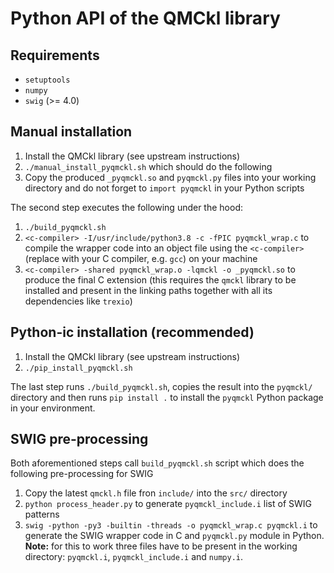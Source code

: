 
# Python API of the QMCkl library


## Requirements

- `setuptools`
- `numpy`
- `swig` (>= 4.0)


## Manual installation

1. Install the QMCkl library (see upstream instructions)
2. `./manual_install_pyqmckl.sh` which should do the following
3. Copy the produced `_pyqmckl.so` and `pyqmckl.py` files into your working directory and do not forget to `import pyqmckl` in your Python scripts

The second step executes the following under the hood:

1. `./build_pyqmckl.sh`
2. `<c-compiler> -I/usr/include/python3.8 -c -fPIC pyqmckl_wrap.c` to compile the wrapper code into an object file using the `<c-compiler>` (replace with your C compiler, e.g. `gcc`) on your machine
3. `<c-compiler> -shared pyqmckl_wrap.o -lqmckl -o _pyqmckl.so` to produce the final C extension (this requires the `qmckl` library to be installed and present in the linking paths together with all its dependencies like `trexio`)


## Python-ic installation (recommended)

1. Install the QMCkl library (see upstream instructions)
2. `./pip_install_pyqmckl.sh`

The last step runs `./build_pyqmckl.sh`, copies the result into the `pyqmckl/` directory and 
then runs `pip install .` to install the `pyqmckl` Python package in your environment.


## SWIG pre-processing

Both aforementioned steps call `build_pyqmckl.sh` script which does the following pre-processing for SWIG

1. Copy the latest `qmckl.h` file fron `include/` into the `src/` directory
2. `python process_header.py` to generate `pyqmckl_include.i` list of SWIG patterns
3. `swig -python -py3 -builtin -threads -o pyqmckl_wrap.c pyqmckl.i` to generate the SWIG wrapper code in C and `pyqmckl.py` module in Python. 
**Note:** for this to work three files have to be present in the working directory: `pyqmckl.i`, `pyqmckl_include.i` and `numpy.i`.

